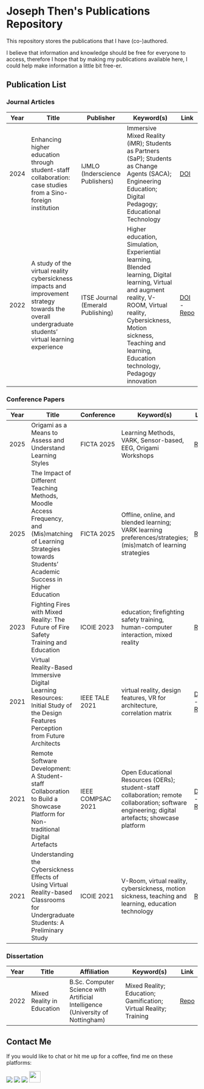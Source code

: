 # Joseph Then's Publications Repository
This repository stores the publications that I have (co-)authored.

I believe that information and knowledge should be free for everyone to access, therefore I hope that by making my publications available here, I could help make information a little bit free-er.

## Publication List
### Journal Articles
| Year | Title | Publisher | Keyword(s) | Link |
|------|-------|-----------|------------|------|
| 2024 | Enhancing higher education through student-staff collaboration: case studies from a Sino-foreign institution | IJMLO (Inderscience Publishers) | Immersive Mixed Reality (iMR); Students as Partners (SaP); Students as Change Agents (SACA); Engineering Education; Digital Pedagogy; Educational Technology | [DOI](https://doi.org/10.1504/IJMLO.2025.10067033) |
| 2022 | A study of the virtual reality cybersickness impacts and improvement strategy towards the overall undergraduate students’ virtual learning experience | ITSE Journal (Emerald Publishing) | Higher education, Simulation, Experiential learning, Blended learning, Digital learning, Virtual and augment reality, V-ROOM, Virtual reality, Cybersickness, Motion sickness, Teaching and learning, Education technology, Pedagogy innovation | [DOI](https://doi.org/10.1108/ITSE-10-2021-0193) - [Repo](https://github.com/josephthen3320/publication-repo/blob/9fefe05d8923d299f98dda91eaa8470f478c3dee/Journal%20Articles/10-1108_ITSE-10-2021-0193.pdf)|


### Conference Papers
| Year | Title | Conference | Keyword(s) | Link |
|------|-------|------------|------------|------|
| 2025 | Origami as a Means to Assess and Understand Learning Styles | FICTA 2025 | Learning Methods, VARK, Sensor-based, EEG, Origami Workshops | [Repo](https://github.com/josephthen3320/publication-repo/blob/50ea66e6ae41626a1ebe962ccd6f8d59fab24690/Conference%20Papers/FICTA2025_Origami%20as%20a%20Means%20to%20Assess%20and%20Understand%20Learning%20Styles.pdf) |
| 2025 | The Impact of Different Teaching Methods, Moodle Access Frequency, and (Mis)matching of Learning Strategies towards Students’ Academic Success in Higher Education | FICTA 2025 | Offline, online, and blended learning; VARK learning preferences/strategies; (mis)match of learning strategies | [Repo](https://github.com/josephthen3320/publication-repo/blob/50ea66e6ae41626a1ebe962ccd6f8d59fab24690/Conference%20Papers/FICTA2025_The%20Impact%20of%20Different%20Teaching%20Methods%2C%20Moodle%20Access%20Frequency%2C%20and%20(Mis)matching%20of%20Learning%20Strategies%20towards%20Students%E2%80%99%20Academic%20Success%20in%20Higher%20Education.pdf) |
| 2023 | Fighting Fires with Mixed Reality: The Future of Fire Safety Training and Education | ICOIE 2023 | education; firefighting safety training, human-computer interaction, mixed reality | [Repo](https://github.com/josephthen3320/publication-repo/blob/62e6ff4523d7b119769417a43ffb5124a1657259/Conference%20Papers/ICOIE2023_Fighting%20Fires%20with%20Mixed%20Reality%20-%20The%20Future%20of%20Fire%20Safety%20Training%20and%20Education.pdf) |
| 2021 | Virtual Reality-Based Immersive Digital Learning Resources: Initial Study of the Design Features Perception from Future Architects | IEEE TALE 2021 | virtual reality, design features, VR for architecture, correlation matrix | [DOI](https://doi.org/10.1109/TALE52509.2021.9678682) - [Repo](https://github.com/josephthen3320/publication-repo/blob/92428dedfb621ab51858258ef895d6ff2b3322f6/Conference%20Papers/TALE2021_VR-Based%20Immersive%20Digital%20Learning%20Resources%20-%20Initial%20Study%20of%20the%20Design%20Features%20Perception%20from%20Future%20Architects.pdf) |
| 2021 | Remote Software Development: A Student-staff Collaboration to Build a Showcase Platform for Non-traditional Digital Artefacts | IEEE COMPSAC 2021 | Open Educational Resources (OERs); student-staff collaboration; remote collaboration; software engineering; digital artefacts; showcase platform | [DOI](https://doi.org/10.1109/COMPSAC51774.2021.00154) - [Repo](https://github.com/josephthen3320/publication-repo/blob/68ace192db761870f778f00dabfa8d76e513397d/Conference%20Papers/COMPSAC2021_Remote%20Software%20Development%20-%20A%20Student-staff%20Collaboration%20to%20Build%20a%20Showcase%20Platform%20for%20Non-traditional%20Digital%20Artefacts.pdf) |
| 2021 | Understanding the Cybersickness Effects of Using Virtual Reality-based Classrooms for Undergraduate Students: A Preliminary Study | ICOIE 2021 | V-Room, virtual reality, cybersickness, motion sickness, teaching and learning, education technology | [Repo](https://github.com/josephthen3320/publication-repo/blob/68ace192db761870f778f00dabfa8d76e513397d/Conference%20Papers/ICOIE2021_Understanding%20the%20Cybersickness%20Effects%20of%20Using%20VR-based%20Classrooms%20for%20UG%20Students%20-%20A%20Preliminary%20Study.pdf) |


### Dissertation

| Year | Title                      | Affiliation                                                  | Keyword(s)                                                   | Link                                                         |
| ---- | -------------------------- | ------------------------------------------------------------ | ------------------------------------------------------------ | ------------------------------------------------------------ |
| 2022 | Mixed Reality in Education | B.Sc. Computer Science with Artificial Intelligence (University of Nottingham) | Mixed Reality; Education; Gamification; Virtual Reality; Training | [Repo](https://github.com/josephthen3320/publication-repo/blob/fc05a90cb46e02aac05c7afb71f69642c83167fc/Thesis-Dissertation/JT_dissertation_2022.pdf) |



## Contact Me

If you would like to chat or hit me up for a coffee, find me on these platforms:

<a href="mailto:josephthenara@outlook.com"><img src="https://img.shields.io/badge/Microsoft_Outlook-0078D4?style=for-the-badge&logo=microsoft-outlook&logoColor=white"></a>
<a href="https://www.linkedin.com/in/josephthenara"><img src="https://img.shields.io/badge/LinkedIn-0077B5?style=for-the-badge&logo=linkedin&logoColor=white"></a>
<a href="https://instagram.com/josephthen3320"><img src="https://img.shields.io/badge/Instagram-E4405F?style=for-the-badge&logo=instagram&logoColor=white"></a>
<a href="https://orcid.org/0000-0002-7584-0245"><img src="https://upload.wikimedia.org/wikipedia/commons/0/06/ORCID_iD.svg" width="30px"></a>
